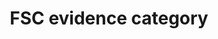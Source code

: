 ---
title: 'FSC evidence category'
field: 'fsc.evidenceCategory'
slug: 'fsc-evidencecategory'
comment: 'select from control list'
required: False
vocabulary: 'vocabulary.txt'
module: 'Evaluation'
cluster: 'Fsc'
policy: 'Controlled value. Single select from control list.'
layout: 'fsc'
---